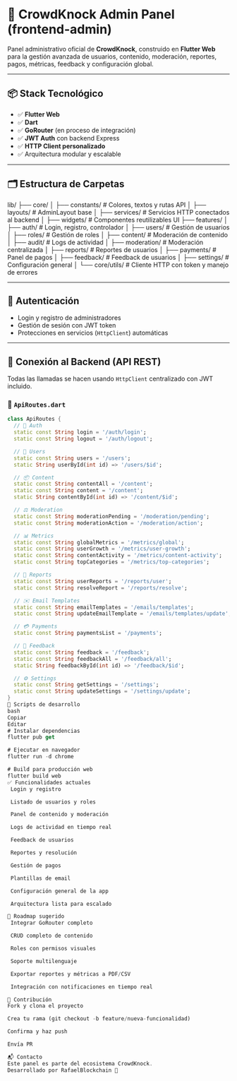 # 🧠 CrowdKnock Admin Panel (frontend-admin)

Panel administrativo oficial de **CrowdKnock**, construido en **Flutter Web** para la gestión avanzada de usuarios, contenido, moderación, reportes, pagos, métricas, feedback y configuración global.

---

## 📦 Stack Tecnológico

- ✅ **Flutter Web**
- ✅ **Dart**
- ✅ **GoRouter** (en proceso de integración)
- ✅ **JWT Auth** con backend Express
- ✅ **HTTP Client personalizado**
- ✅ Arquitectura modular y escalable

---

## 🗂️ Estructura de Carpetas

lib/
├── core/
│ ├── constants/ # Colores, textos y rutas API
│ ├── layouts/ # AdminLayout base
│ ├── services/ # Servicios HTTP conectados al backend
│ ├── widgets/ # Componentes reutilizables UI
├── features/
│ ├── auth/ # Login, registro, controlador
│ ├── users/ # Gestión de usuarios
│ ├── roles/ # Gestión de roles
│ ├── content/ # Moderación de contenido
│ ├── audit/ # Logs de actividad
│ ├── moderation/ # Moderación centralizada
│ ├── reports/ # Reportes de usuarios
│ ├── payments/ # Panel de pagos
│ ├── feedback/ # Feedback de usuarios
│ ├── settings/ # Configuración general
│ └── core/utils/ # Cliente HTTP con token y manejo de errores

---

## 🔐 Autenticación

- Login y registro de administradores
- Gestión de sesión con JWT token
- Protecciones en servicios (`HttpClient`) automáticas

---

## 🔗 Conexión al Backend (API REST)

Todas las llamadas se hacen usando `HttpClient` centralizado con JWT incluido.

### 📄 `ApiRoutes.dart`

```dart
class ApiRoutes {
  // 🔐 Auth
  static const String login = '/auth/login';
  static const String logout = '/auth/logout';

  // 👥 Users
  static const String users = '/users';
  static String userById(int id) => '/users/$id';

  // 📦 Content
  static const String contentAll = '/content';
  static const String content = '/content';
  static String contentById(int id) => '/content/$id';

  // ⚖️ Moderation
  static const String moderationPending = '/moderation/pending';
  static const String moderationAction = '/moderation/action';

  // 📊 Metrics
  static const String globalMetrics = '/metrics/global';
  static const String userGrowth = '/metrics/user-growth';
  static const String contentActivity = '/metrics/content-activity';
  static const String topCategories = '/metrics/top-categories';

  // 📨 Reports
  static const String userReports = '/reports/user';
  static const String resolveReport = '/reports/resolve';

  // ✉️ Email Templates
  static const String emailTemplates = '/emails/templates';
  static const String updateEmailTemplate = '/emails/templates/update';

  // 💳 Payments
  static const String paymentsList = '/payments';

  // 💬 Feedback
  static const String feedback = '/feedback';
  static const String feedbackAll = '/feedback/all';
  static String feedbackById(int id) => '/feedback/$id';

  // ⚙️ Settings
  static const String getSettings = '/settings';
  static const String updateSettings = '/settings/update';
}
🧪 Scripts de desarrollo
bash
Copiar
Editar
# Instalar dependencias
flutter pub get

# Ejecutar en navegador
flutter run -d chrome

# Build para producción web
flutter build web
✅ Funcionalidades actuales
 Login y registro

 Listado de usuarios y roles

 Panel de contenido y moderación

 Logs de actividad en tiempo real

 Feedback de usuarios

 Reportes y resolución

 Gestión de pagos

 Plantillas de email

 Configuración general de la app

 Arquitectura lista para escalado

📌 Roadmap sugerido
 Integrar GoRouter completo

 CRUD completo de contenido

 Roles con permisos visuales

 Soporte multilenguaje

 Exportar reportes y métricas a PDF/CSV

 Integración con notificaciones en tiempo real

🧠 Contribución
Fork y clona el proyecto

Crea tu rama (git checkout -b feature/nueva-funcionalidad)

Confirma y haz push

Envía PR

📬 Contacto
Este panel es parte del ecosistema CrowdKnock.
Desarrollado por RafaelBlockchain 🚀


